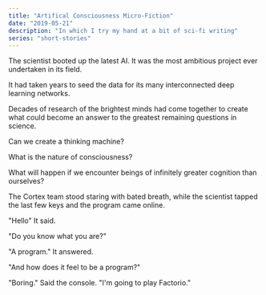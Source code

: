 ```yaml
---
title: "Artifical Consciousness Micro-Fiction"
date: "2019-05-21"
description: "In which I try my hand at a bit of sci-fi writing"
series: "short-stories"
---
```


The scientist booted up the latest AI. It was the most ambitious project ever undertaken in its field.

It had taken years to seed the data for its many interconnected deep learning networks.

Decades of research of the brightest minds had come together to create what could become an answer to the greatest remaining questions in science.

Can we create a thinking machine?

What is the nature of consciousness?

What will happen if we encounter beings of infinitely greater cognition than ourselves?

The Cortex team stood staring with bated breath, while the scientist tapped the last few keys and the program came online.

"Hello" It said.

"Do you know what you are?"

"A program." It answered.

"And how does it feel to be a program?"

"Boring." Said the console. "I'm going to play Factorio."
